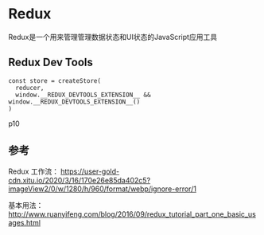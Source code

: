 # Redux

Redux是一个用来管理管理数据状态和UI状态的JavaScript应用工具


## Redux Dev Tools
```
const store = createStore(
  reducer,
  window.__REDUX_DEVTOOLS_EXTENSION__ && window.__REDUX_DEVTOOLS_EXTENSION__()
)
```

p10

## 参考

Redux 工作流：
https://user-gold-cdn.xitu.io/2020/3/16/170e26e85da402c5?imageView2/0/w/1280/h/960/format/webp/ignore-error/1

基本用法：
  http://www.ruanyifeng.com/blog/2016/09/redux_tutorial_part_one_basic_usages.html

